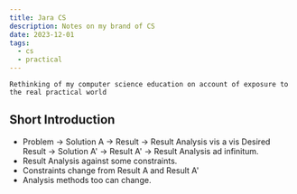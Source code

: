 ```yaml
---
title: Jara CS
description: Notes on my brand of CS
date: 2023-12-01
tags:
  - cs
  - practical
---
```

`Rethinking of my computer science education on account of exposure to the real practical world`

## Short Introduction

- Problem -> Solution A -> Result -> Result Analysis vis a vis Desired Result -> Solution A' -> Result A' -> Result Analysis ad infinitum.
- Result Analysis against some constraints.
- Constraints change from Result A and Result A'
- Analysis methods too can change.